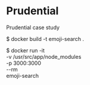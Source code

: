# Prudential
Prudential case study

$ docker build -t emoji-search .


$ docker run -it \
  -v /usr/src/app/node_modules \
  -p 3000:3000 \
  --rm \
  emoji-search
